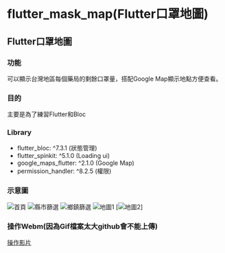 # flutter_mask_map(Flutter口罩地圖)

## Flutter口罩地圖

### 功能
可以顯示台灣地區每個藥局的剩餘口罩量，搭配Google Map顯示地點方便查看。

### 目的
主要是為了練習Flutter和Bloc

### Library
-   flutter_bloc: ^7.3.1 (狀態管理)
-   flutter_spinkit: ^5.1.0 (Loading ui)
-   google_maps_flutter: ^2.1.0 (Google Map)
-   permission_handler: ^8.2.5 (權限)

### 示意圖
![首頁](https://github.com/CiaShangLin/FlutterMaskMap/blob/master/image/%E9%A6%96%E9%A0%81.png "首頁")
![縣市篩選](https://github.com/CiaShangLin/FlutterMaskMap/blob/master/image/%E7%B8%A3%E5%B8%82%E7%AF%A9%E9%81%B8.png "縣市篩選")
![鄉鎮篩選](https://github.com/CiaShangLin/FlutterMaskMap/blob/master/image/%E9%84%89%E9%8E%AE%E7%AF%A9%E9%81%B8.png "鄉鎮篩選")
![地圖1](https://github.com/CiaShangLin/FlutterMaskMap/blob/master/image/%E5%9C%B0%E5%9C%961.png "地圖1")
[![地圖2](https://github.com/CiaShangLin/FlutterMaskMap/blob/master/image/%E5%9C%B0%E5%9C%962.png "地圖2")]

### 操作Webm(因為Gif檔案太大github會不能上傳)
[操作影片](https://github.com/CiaShangLin/FlutterMaskMap/blob/master/image/%E6%93%8D%E4%BD%9C.webm "操作影片")
